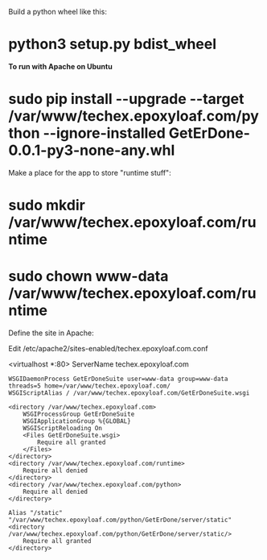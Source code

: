 
Build a python wheel like this:
# python3 setup.py bdist_wheel


**To run with Apache on Ubuntu**

# sudo pip install --upgrade --target /var/www/techex.epoxyloaf.com/python --ignore-installed  GetErDone-0.0.1-py3-none-any.whl


Make a place for the app to store "runtime stuff":
# sudo mkdir /var/www/techex.epoxyloaf.com/runtime
# sudo chown www-data /var/www/techex.epoxyloaf.com/runtime


Define the site in Apache:

Edit /etc/apache2/sites-enabled/techex.epoxyloaf.com.conf 


<virtualhost *:80>
    ServerName techex.epoxyloaf.com

    WSGIDaemonProcess GetErDoneSuite user=www-data group=www-data threads=5 home=/var/www/techex.epoxyloaf.com/
    WSGIScriptAlias / /var/www/techex.epoxyloaf.com/GetErDoneSuite.wsgi

    <directory /var/www/techex.epoxyloaf.com>
        WSGIProcessGroup GetErDoneSuite
        WSGIApplicationGroup %{GLOBAL}
        WSGIScriptReloading On
        <Files GetErDoneSuite.wsgi>
            Require all granted
        </Files>
    </directory>
    <directory /var/www/techex.epoxyloaf.com/runtime>
        Require all denied
    </directory>
    <directory /var/www/techex.epoxyloaf.com/python>
        Require all denied
    </directory>

    Alias "/static" "/var/www/techex.epoxyloaf.com/python/GetErDone/server/static"
    <directory /var/www/techex.epoxyloaf.com/python/GetErDone/server/static/>
        Require all granted
    </directory>
</virtualhost>

